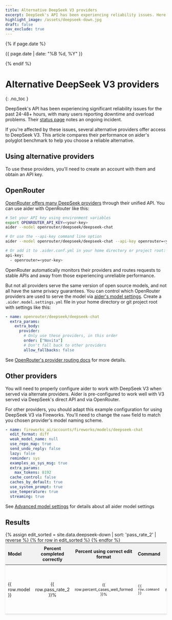 ```yaml
---
title: Alternative DeepSeek V3 providers
excerpt: DeepSeek's API has been experiencing reliability issues. Here are alternative providers you can use.
highlight_image: /assets/deepseek-down.jpg
draft: false
nav_exclude: true
---
```

{% if page.date %}
<p class="post-date">{{ page.date | date: "%B %d, %Y" }}</p>
{% endif %}

# Alternative DeepSeek V3 providers
{: .no_toc }

<canvas id="editChart" width="800" height="450" style="margin-top: 20px"></canvas>

DeepSeek's API has been experiencing significant reliability issues for the past 24-48+ hours, with many users reporting downtime and overload problems.
Their [status page](https://status.deepseek.com) notes an ongoing incident.

If you're affected by these issues, several alternative providers offer access to DeepSeek V3. This article compares their performance on aider's polyglot benchmark to help you choose a reliable alternative.

## Using alternative providers

To use these providers, you'll need to create an account with them and obtain an API key.

## OpenRouter

[OpenRouter offers many DeepSeek providers](https://openrouter.ai/deepseek/deepseek-chat/providers)
through their unified API.
You can use aider with OpenRouter like this:

```bash
# Set your API key using environment variables
export OPENROUTER_API_KEY=<your-key>
aider --model openrouter/deepseek/deepseek-chat

# Or use the --api-key command line option
aider --model openrouter/deepseek/deepseek-chat --api-key openrouter=<your-key>

# Or add it to .aider.conf.yml in your home directory or project root:
api-key:
  - openrouter=<your-key>
```

OpenRouter automatically monitors their providers and routes requests to stable
APIs and away from those experiencing unreliable performance.

But not all providers serve the same version of open source models, and not
all have the same privacy guarantees.
You can control which OpenRouter providers are used to serve the model via
[aider's model settings](https://aider.chat/docs/config/adv-model-settings.html#model-settings).
Create a `.aider.model.settings.yml` file in your home directory or git project root with settings like this:

```yaml
- name: openrouter/deepseek/deepseek-chat
  extra_params:
    extra_body:
      provider:
        # Only use these providers, in this order
        order: ["Novita"]
        # Don't fall back to other providers
        allow_fallbacks: false
```

See [OpenRouter's provider routing docs](https://openrouter.ai/docs/provider-routing) for more details.

## Other providers

You will need to properly configure aider to work with DeepSeek V3 when served
via alternate providers.
Aider is pre-configured to work well with V3 served via DeepSeek's direct API and via OpenRouter.

For other providers, you should adapt this example configuration for using DeepSeek V3
via Fireworks.
You'll need to change the `name` field to match you chosen provider's model naming scheme.

```yaml
- name: fireworks_ai/accounts/fireworks/models/deepseek-chat
  edit_format: diff
  weak_model_name: null
  use_repo_map: true
  send_undo_reply: false
  lazy: false
  reminder: sys
  examples_as_sys_msg: true
  extra_params:
    max_tokens: 8192
  cache_control: false
  caches_by_default: true
  use_system_prompt: true
  use_temperature: true
  streaming: true
```


See [Advanced model settings](https://aider.chat/docs/config/adv-model-settings.html#model-settings) for details about all aider model settings

## Results

<table style="width: 100%; max-width: 800px; margin: auto; border-collapse: collapse; box-shadow: 0 2px 4px rgba(0,0,0,0.1); font-size: 14px;">
  <thead style="background-color: #f2f2f2;">
    <tr>
      <th style="padding: 8px; text-align: left;">Model</th>
      <th style="padding: 8px; text-align: center;">Percent completed correctly</th>
      <th style="padding: 8px; text-align: center;">Percent using correct edit format</th>
      <th style="padding: 8px; text-align: left;">Command</th>
      <th style="padding: 8px; text-align: center;">Edit format</th>
      <th style="padding: 8px; text-align: center;">Total Cost</th>
    </tr>
  </thead>
  <tbody>
    {% assign edit_sorted = site.data.deepseek-down | sort: 'pass_rate_2' | reverse %}
    {% for row in edit_sorted %}
      <tr style="border-bottom: 1px solid #ddd;">
        <td style="padding: 8px;">{{ row.model }}</td>
        <td style="padding: 8px; text-align: center;">{{ row.pass_rate_2 }}%</td>
        <td style="padding: 8px; text-align: center;">{{ row.percent_cases_well_formed }}%</td>
        <td style="padding: 8px;"><code>{{ row.command }}</code></td>
        <td style="padding: 8px; text-align: center;">{{ row.edit_format }}</td>
        <td style="padding: 8px; text-align: center;">{% if row.total_cost == 0 %}?{% else %}${{ row.total_cost | times: 1.0 | round: 2 }}{% endif %}</td>
      </tr>
    {% endfor %}
  </tbody>
</table>

<script src="https://unpkg.com/patternomaly/dist/patternomaly.js"></script>
<script src="https://cdn.jsdelivr.net/npm/chart.js"></script>
<script>
{% assign data_source = edit_sorted %}
{% assign pass_rate_field = "pass_rate_2" %}
{% assign highlight_model = "DeepSeek" %}
{% assign show_legend = false %}
{% include leaderboard.js %}
</script>
<style>
  tr.selected {
    color: #0056b3;
  }
  table {
    table-layout: fixed;
  }
  td, th {
    word-wrap: break-word;
    overflow-wrap: break-word;
  }
  td:nth-child(3), td:nth-child(4) {
    font-size: 12px;
  }
</style>
